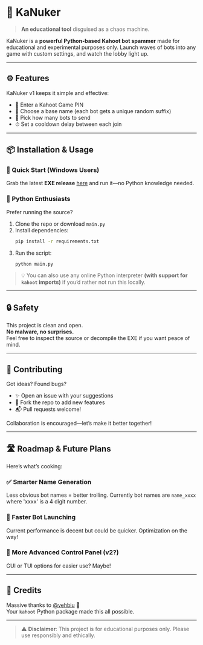 # 🎯 KaNuker

> **An educational tool** disguised as a chaos machine.

KaNuker is a **powerful Python-based Kahoot bot spammer** made for educational and experimental purposes only. Launch waves of bots into any game with custom settings, and watch the lobby light up.

---

## ⚙️ Features

KaNuker v1 keeps it simple and effective:
- 🔢 Enter a Kahoot Game PIN  
- 🧠 Choose a base name (each bot gets a unique random suffix)  
- 🤖 Pick how many bots to send  
- ⏱ Set a cooldown delay between each join  

---

## 📦 Installation & Usage

### 🔁 Quick Start (Windows Users)

Grab the latest **EXE release** [here](https://github.com/ILikeCodingg5565/KaNuker/releases) and run it—no Python knowledge needed.

### 🐍 Python Enthusiasts

Prefer running the source?

1. Clone the repo or download `main.py`
2. Install dependencies:
   ```bash
   pip install -r requirements.txt
   ```
3. Run the script:
   ```bash
   python main.py
   ```

> 💡 You can also use any online Python interpreter **(with support for `kahoot` imports)** if you’d rather not run this locally.

---

## 🔒 Safety

This project is clean and open.  
**No malware, no surprises.**  
Feel free to inspect the source or decompile the EXE if you want peace of mind.

---

## 🤝 Contributing

Got ideas? Found bugs?  
- ✨ Open an issue with your suggestions  
- 🔀 Fork the repo to add new features  
- 📬 Pull requests welcome!

Collaboration is encouraged—let’s make it better together!

---

## 🛣 Roadmap & Future Plans

Here’s what’s cooking:

### ✅ Smarter Name Generation  
Less obvious bot names = better trolling.
Currently bot names are `name_xxxx` where 'xxxx' is a 4 digit number.

### 🚀 Faster Bot Launching  
Current performance is decent but could be quicker. Optimization on the way!

### 📡 More Advanced Control Panel (v2?)  
GUI or TUI options for easier use? Maybe!

---

## 🙌 Credits

Massive thanks to [@vehbiu](https://github.com/vehbiu) 💖  
Your `kahoot` Python package made this all possible.

---

> ⚠️ **Disclaimer**: This project is for educational purposes only. Please use responsibly and ethically.
